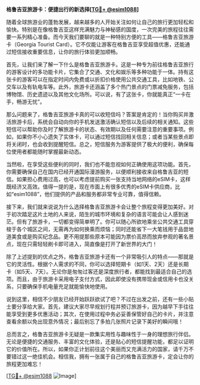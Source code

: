 **格鲁吉亚旅游卡：便捷出行的新选择[[TG💪+ @esim1088](https://t.me/s/esim1088)]**

随着全球旅游业的蓬勃发展，越来越多的人开始关注如何让自己的旅行更加轻松和愉快。特别是在像格鲁吉亚这样充满魅力与神秘感的国度，一次完美的旅程往往需要一系列精心准备。而今天我们要聊的就是一种特别方便的工具——格鲁吉亚旅游卡（Georgia Tourist Card）。它不仅能让游客在格鲁吉亚享受超值优惠，还能通过短信接收重要信息，让你的旅行体验更加顺畅。

首先，让我们来了解一下什么是格鲁吉亚旅游卡。这是一种专为前往格鲁吉亚旅行的游客设计的多功能卡片，它集合了交通、文化和娱乐等多种功能于一体。持有这张卡的游客可以在指定时间内免费或以折扣价格使用公共交通工具，比如地铁、公交车以及有轨电车等。此外，旅游卡还涵盖了多个热门景点的门票减免服务，包括博物馆、历史遗迹以及其他文化场所。可以说，有了这张卡，你就能真正“一卡在手，畅游无忧”。

那么问题来了，格鲁吉亚旅游卡真的可以收短信吗？答案是肯定的！当你购买并激活旅游卡后，系统会自动向你的手机发送激活确认短信以及后续的相关通知。这些短信可以帮助你及时了解旅游卡的状态、有效期以及任何需要注意的重要事项。例如，如果你不小心遗失了实体卡，可以通过短信找回相关信息；或者当某些景点即将关闭时，也会收到提醒短信。总之，短信服务为游客提供了极大的便利，确保每位使用者都能随时掌握最新动态。

当然啦，在享受这些便利的同时，我们也不能忽视如何正确使用这项功能。首先，你需要确保自己在国内已经开通国际漫游服务，以便顺利接收来自格鲁吉亚的短信。如果担心费用过高，也可以考虑提前购买一张支持当地网络的eSIM卡，这样既经济又高效。值得一提的是，现在市面上有很多优秀的eSIM卡供应商，比如“esim1088”，他们提供的产品和服务都非常专业可靠，值得信赖。

接下来，我们就来说说为什么选择格鲁吉亚旅游卡会让整个旅程变得更加美好。对于初次踏足这片土地的人来说，陌生的城市环境和复杂的语言可能会让人感到迷茫。但有了旅游卡，一切都变得简单明了。你可以随心所欲地乘坐公共交通工具穿梭于各个城区之间，无需再为如何换乘而烦恼；同时还能省下一大笔钱用于品尝地道美食或是购买纪念品。更不用提那些原本可能因为票价高昂而放弃参观的著名景点，现在只需轻轻刷卡即可进入，简直像是打开了新世界的大门！

除了上述提到的优点之外，格鲁吉亚旅游卡还有一个非常吸引人的特点——那就是它的灵活性。根据个人需求的不同，你可以选择短期卡（如1天、2天）还是长期卡（如5天、7天）。无论你是匆匆过客还是深度旅行者，都能找到最适合自己的选项。而且，由于旅游卡采用电子支付方式，因此即使没有携带现金或信用卡也没关系，只要确保手机电量充足就能愉快地使用。

说到这里，相信不少朋友已经开始跃跃欲试了吧？不过在出发之前，还有一些小贴士要分享给大家。首先，建议大家尽早规划行程并预订旅游卡，因为越早下手往往能享受到更多优惠活动；其次，在使用过程中务必妥善保管好自己的卡片，并注意查看余额以免出现意外情况；最后别忘了多拍几张照片记录下美好的瞬间哦！

总而言之，格鲁吉亚旅游卡无疑是一款集实用性与趣味性于一身的理想旅行伴侣。无论是便捷的交通服务、丰富的文化体验，还是贴心的短信提醒功能，都足以证明它的价值所在。所以，如果你正计划前往这个美丽而又充满活力的国家，请千万不要错过这一绝佳机会。相信我，拥有一张属于自己的格鲁吉亚旅游卡，定会让你的旅程更加难忘！

[[TG💪+ @esim1088](https://t.me/s/esim1088) ![Image](https://i.postimg.cc/4NQfJmqS/Snipaste-2025-05-13-00-14-12.png)]
